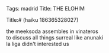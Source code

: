 Tags: madrid
Title: THE ELOHIM
  
Title:# (haiku 186365328027)  
  
the meeksoda assembles in vinateros  
to discuss all things surreal like anunaki  
la liga didn't interested us  
